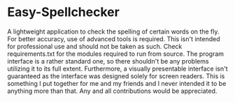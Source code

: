 # Easy-Spellchecker
A lightweight application to check the spelling of certain words on the fly. For better accuracy, use of advanced tools is required. This isn't intended for professional use and should not be taken as such.
Check requirements.txt for the modules required to run from source.
The program interface is a rather standard one, so there shouldn't be any problems utilizing it to its full extent. Furthermore, a visually presentable interface isn't guaranteed as the interface was designed solely for screen readers. This is something I put together for me and my friends and I never intended it to be anything more than that.
Any and all contributions would be appreciated.

